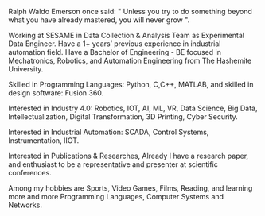 Ralph Waldo Emerson once said: " Unless you try to do something beyond what you have already mastered, you will never grow ".

Working at SESAME in Data Collection & Analysis Team as Experimental Data Engineer. Have a 1+ years’ previous experience in industrial automation field. Have a Bachelor of Engineering - BE focused in Mechatronics, Robotics, and Automation Engineering from The Hashemite University.

Skilled in Programming Languages: Python, C,C++, MATLAB, and skilled in design software: Fusion 360.

Interested in Industry 4.0: Robotics, IOT, AI, ML, VR, Data Science, Big Data, Intellectualization, Digital Transformation, 3D Printing, Cyber Security.

Interested in Industrial Automation: SCADA, Control Systems, Instrumentation, IIOT.

Interested in Publications & Researches, Already I have a research paper, and enthusiast to be a representative and presenter at scientific conferences.

Among my hobbies are Sports, Video Games, Films, Reading, and learning more and more Programming Languages, Computer Systems and Networks.



